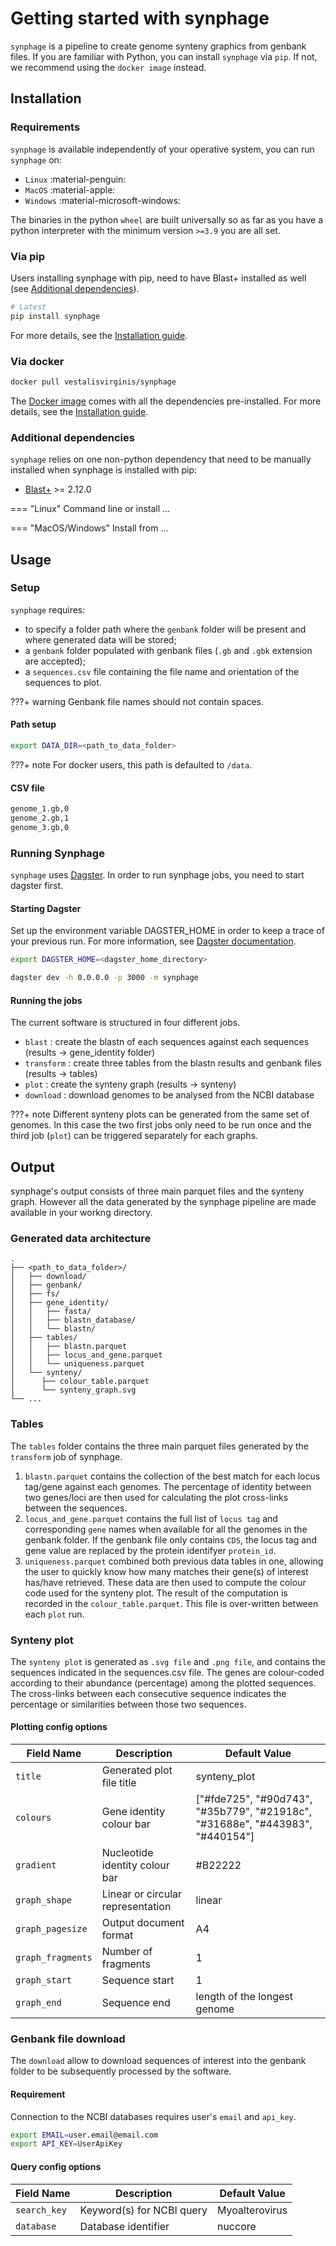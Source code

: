 # Getting started with synphage

`synphage` is a pipeline to create genome synteny graphics from genbank files.
If you are familiar with Python, you can install `synphage` via `pip`. If not, we recommend using the `docker image` instead.


## Installation 

### Requirements 

`synphage` is available independently of your operative system, you can run `synphage` on:

- `Linux` :material-penguin:
- `MacOS` :material-apple:
- `Windows` :material-microsoft-windows:

The binaries in the python `wheel` are built universally so as far as you have a python interpreter with the minimum version `>=3.9` you are all set.

### Via pip

Users installing synphage with pip, need to have Blast+ installed as well (see [Additional dependencies](#additional-dependencies)). 

```bash
# Latest
pip install synphage
```

For more details, see the [Installation guide](installation.md#pip-install).

### Via docker

```bash
docker pull vestalisvirginis/synphage
```

The [Docker image](https://hub.docker.com/r/vestalisvirginis/synphage) comes with all the dependencies pre-installed. For more details, see the [Installation guide](installation.md#docker-install).

<a id="additional-dependencies"></a>
### Additional dependencies 

`synphage` relies on one non-python dependency that need to be manually installed when synphage is installed with pip:  
- [Blast+](https://ftp.ncbi.nlm.nih.gov/blast/executables/blast+/) >= 2.12.0  

=== "Linux"
    Command line or install ...

=== "MacOS/Windows"
    Install from ...


## Usage

### Setup 

`synphage` requires:  
- to specify a folder path where the `genbank` folder will be present and where generated data will be stored;  
- a `genbank` folder populated with genbank files (`.gb` and  `.gbk` extension are accepted);  
- a `sequences.csv` file containing the file name and orientation of the sequences to plot.  

???+ warning
    Genbank file names should not contain spaces.


#### Path setup

```bash
export DATA_DIR=<path_to_data_folder>
```

???+ note
    For docker users, this path is defaulted to `/data`.

#### CSV file

```txt
genome_1.gb,0
genome_2.gb,1
genome_3.gb,0
```


### Running Synphage

`synphage` uses [Dagster](https://dagster.io). In order to run synphage jobs, you need to start dagster first.


#### Starting Dagster

Set up the environment variable DAGSTER_HOME in order to keep a trace of your previous run. For more information, see [Dagster documentation](https://docs.dagster.io/deployment/dagster-instance). 

```bash
export DAGSTER_HOME=<dagster_home_directory>

dagster dev -h 0.0.0.0 -p 3000 -m synphage
```


#### Running the jobs

The current software is structured in four different jobs.  
 - `blast` : create the blastn of each sequences against each sequences (results -> gene_identity folder)  
 - `transform` : create three tables from the blastn results and genbank files (results -> tables)  
 - `plot` : create the synteny graph (results -> synteny)  
 - `download` : download genomes to be analysed from the NCBI database 

???+ note
    Different synteny plots can be generated from the same set of genomes. In this case the two first jobs only need to be run once and the third job (`plot`) can be triggered separately for each graphs.



## Output

synphage's output consists of three main parquet files and the synteny graph. However all the data generated by the synphage pipeline are made available in your workng directory.

### Generated data architecture

```
.
├── <path_to_data_folder>/
│   ├── download/
│   ├── genbank/
│   ├── fs/
│   ├── gene_identity/
│   │   ├── fasta/
│   │   ├── blastn_database/
│   │   └── blastn/
│   ├── tables/
│   │   ├── blastn.parquet
│   │   ├── locus_and_gene.parquet
│   │   └── uniqueness.parquet
│   └── synteny/
│      ├── colour_table.parquet
│      └── synteny_graph.svg
└── ...
```


### Tables

The `tables` folder contains the three main parquet files generated by the `transform` job of synphage.    
1. `blastn.parquet` contains the collection of the best match for each locus tag/gene against each genomes. The percentage of identity between two genes/loci are then used for calculating the plot cross-links between the sequences.  
2. `locus_and_gene.parquet` contains the full list of `locus tag` and corresponding `gene` names when available for all the genomes in the genbank folder. If the genbank file only contains `CDS`, the locus tag and gene value are replaced by the protein identifyer `protein_id`.  
3. `uniqueness.parquet` combined both previous data tables in one, allowing the user to quickly know how many matches their gene(s) of interest has/have retrieved. These data are then used to compute the colour code used for the synteny plot. The result of the computation is recorded in the `colour_table.parquet`. This file is over-written between each `plot` run.  


### Synteny plot

The `synteny plot` is generated as `.svg file` and `.png file`, and contains the sequences indicated in the sequences.csv file. The genes are colour-coded according to their abundance (percentage) among the plotted sequences. The cross-links between each consecutive sequence indicates the percentage or similarities between those two sequences.


#### Plotting config options

Field Name | Description | Default Value
 ------- | ----------- | ----
`title` | Generated plot file title | synteny_plot
`colours` | Gene identity colour bar | ["#fde725", "#90d743", "#35b779", "#21918c", "#31688e", "#443983", "#440154"] 
`gradient` | Nucleotide identity colour bar | #B22222
`graph_shape` | Linear or circular representation | linear
`graph_pagesize` | Output document format | A4
`graph_fragments` | Number of fragments | 1
`graph_start` | Sequence start | 1
`graph_end` | Sequence end | length of the longest genome


### Genbank file download

The `download` allow to download sequences of interest into the genbank folder to be subsequently processed by the software.


#### Requirement

Connection to the NCBI databases requires user's `email` and `api_key`.
```bash
export EMAIL=user.email@email.com
export API_KEY=UserApiKey
```

#### Query config options

Field Name | Description | Default Value
 ------- | ----------- | ----
`search_key` | Keyword(s) for NCBI query | Myoalterovirus
`database` | Database identifier | nuccore
